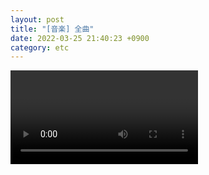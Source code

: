 ```yaml
---
layout: post
title: "[音楽] 全曲"
date: 2022-03-25 21:40:23 +0900
category: etc
---
```


<div class="video-container">
    <video id="player" class="video-js vjs-default-skin vjs-big-play-centered" data-json="/public/json/全曲.json"></video>
</div>